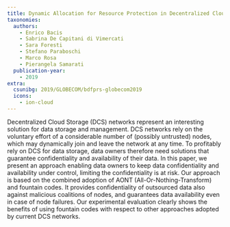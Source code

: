 ```yaml
---
title: Dynamic Allocation for Resource Protection in Decentralized Cloud Storage
taxonomies:
  authors:
    - Enrico Bacis
    - Sabrina De Capitani di Vimercati
    - Sara Foresti
    - Stefano Paraboschi
    - Marco Rosa
    - Pierangela Samarati
  publication-year:
    - 2019
extra:
  csunibg: 2019/GLOBECOM/bdfprs-globecom2019
  icons:
    - ion-cloud
---
```


Decentralized Cloud Storage (DCS) networks represent
an interesting solution for data storage and management.
DCS networks rely on the voluntary effort of a considerable
number of (possibly untrusted) nodes, which may dynamically
join and leave the network at any time. To profitably rely on
DCS for data storage, data owners therefore need solutions that
guarantee confidentiality and availability of their data. In this
paper, we present an approach enabling data owners to keep
data confidentiality and availability under control, limiting the
confidentiality is at risk. Our approach is based on the combined
adoption of AONT (All-Or-Nothing-Transform) and fountain
codes. It provides confidentiality of outsourced data also against
malicious coalitions of nodes, and guarantees data availability
even in case of node failures. Our experimental evaluation clearly
shows the benefits of using fountain codes with respect to other
approaches adopted by current DCS networks.

